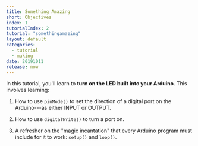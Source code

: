```yaml
---
title: Something Amazing
short: Objectives
index: 1
tutorialIndex: 2
tutorial: "somethingamazing"
layout: default
categories: 
  - tutorial
  - making
date: 20191011
release: now
---
```


In this tutorial, you'll learn to **turn on the LED built into your Arduino**. This involves learning:

1. How to use `pinMode()` to set the direction of a digital port on the Arduino---as either INPUT or OUTPUT.

1. How to use `digitalWrite()` to turn a port on.

1. A refresher on the "magic incantation" that every Arduino program must include for it to work: `setup()` and `loop()`.

